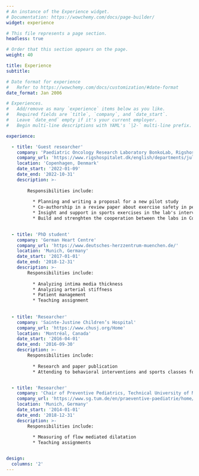```yaml
---
# An instance of the Experience widget.
# Documentation: https://wowchemy.com/docs/page-builder/
widget: experience

# This file represents a page section.
headless: true

# Order that this section appears on the page.
weight: 40

title: Experience
subtitle:

# Date format for experience
#   Refer to https://wowchemy.com/docs/customization/#date-format
date_format: Jan 2006

# Experiences.
#   Add/remove as many `experience` items below as you like.
#   Required fields are `title`, `company`, and `date_start`.
#   Leave `date_end` empty if it's your current employer.
#   Begin multi-line descriptions with YAML's `|2-` multi-line prefix.

experience:

  - title: 'Guest researcher'
    company: 'Paediatric Oncology Research Laboratory BonkoLab, Rigshospitalet Copenhagen'
    company_url: 'https://www.rigshospitalet.dk/english/departments/juliane-marie-centre/department-of-paediatrics-and-adolescent-medicine/paediatric-oncology-research-laboratory/Pages/default.aspx'
    location: 'Copenhagen, Denmark'
    date_start: '2022-01-09'
    date_end: '2022-10-31'
    description: >-
 
        Responsibilities include: 
        
          * Planning and writing a proposal for a new pilot study
          * Co-authorship in a review paper about exercise safety in pediatric oncology
          * Insight and support in sports exercises in the lab's intervention programs
          * Build and strenghten the cooperation between the labs in Copenhagen and Munich

          
  - title: 'PhD student'
    company: 'German Heart Centre'
    company_url: 'https://www.deutsches-herzzentrum-muenchen.de/'
    location: 'Munich, Germany'
    date_start: '2017-01-01'
    date_end: '2018-12-31'
    description: >-
        Responsibilities include:
        
          * Analyzing intima media thickness 
          * Analyzing arterial stiffness
          * Patient management 
          * Teaching assignment
        
        
  - title: 'Researcher'
    company: 'Sainte-Justine Children’s Hospital'
    company_url: 'https://www.chusj.org/Home'
    location: 'Montréal, Canada'
    date_start: '2016-04-01'
    date_end: '2016-09-30'
    description: >-
        Responsibilities include:
        
          * Research and paper publication 
          * Attending to behavioral interventions and sports classes for overweight and obese children and teenagers


  - title: 'Researcher'
    company: 'Chair of Preventive Pediatrics, Technical University of Munich'
    company_url: 'https://www.sg.tum.de/en/praeventive-paediatrie/home/'
    location: 'Munich, Germany'
    date_start: '2014-01-01'
    date_end: '2018-12-31'
    description: >-
        Responsibilities include:
        
          * Measuring of flow mediated dilatation 
          * Teaching assignments


design:
  columns: '2'
---
```

